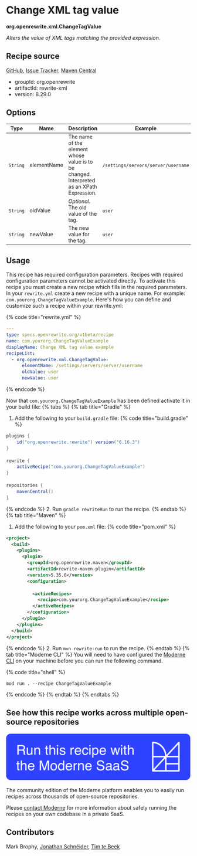 # Change XML tag value

**org.openrewrite.xml.ChangeTagValue**

_Alters the value of XML tags matching the provided expression._

## Recipe source

[GitHub](https://github.com/openrewrite/rewrite/blob/main/rewrite-xml/src/main/java/org/openrewrite/xml/ChangeTagValue.java), [Issue Tracker](https://github.com/openrewrite/rewrite/issues), [Maven Central](https://central.sonatype.com/artifact/org.openrewrite/rewrite-xml/8.29.0/jar)

* groupId: org.openrewrite
* artifactId: rewrite-xml
* version: 8.29.0

## Options

| Type | Name | Description | Example |
| -- | -- | -- | -- |
| `String` | elementName | The name of the element whose value is to be changed. Interpreted as an XPath Expression. | `/settings/servers/server/username` |
| `String` | oldValue | *Optional*. The old value of the tag. | `user` |
| `String` | newValue | The new value for the tag. | `user` |


## Usage

This recipe has required configuration parameters. Recipes with required configuration parameters cannot be activated directly. To activate this recipe you must create a new recipe which fills in the required parameters. In your `rewrite.yml` create a new recipe with a unique name. For example: `com.yourorg.ChangeTagValueExample`.
Here's how you can define and customize such a recipe within your rewrite.yml:

{% code title="rewrite.yml" %}
```yaml
---
type: specs.openrewrite.org/v1beta/recipe
name: com.yourorg.ChangeTagValueExample
displayName: Change XML tag value example
recipeList:
  - org.openrewrite.xml.ChangeTagValue:
      elementName: /settings/servers/server/username
      oldValue: user
      newValue: user
```
{% endcode %}

Now that `com.yourorg.ChangeTagValueExample` has been defined activate it in your build file:
{% tabs %}
{% tab title="Gradle" %}
1. Add the following to your `build.gradle` file:
{% code title="build.gradle" %}
```groovy
plugins {
    id("org.openrewrite.rewrite") version("6.16.3")
}

rewrite {
    activeRecipe("com.yourorg.ChangeTagValueExample")
}

repositories {
    mavenCentral()
}
```
{% endcode %}
2. Run `gradle rewriteRun` to run the recipe.
{% endtab %}
{% tab title="Maven" %}
1. Add the following to your `pom.xml` file:
{% code title="pom.xml" %}
```xml
<project>
  <build>
    <plugins>
      <plugin>
        <groupId>org.openrewrite.maven</groupId>
        <artifactId>rewrite-maven-plugin</artifactId>
        <version>5.35.0</version>
        <configuration>
          
          <activeRecipes>
            <recipe>com.yourorg.ChangeTagValueExample</recipe>
          </activeRecipes>
        </configuration>
      </plugin>
    </plugins>
  </build>
</project>
```
{% endcode %}
2. Run `mvn rewrite:run` to run the recipe.
{% endtab %}
{% tab title="Moderne CLI" %}
You will need to have configured the [Moderne CLI](https://docs.moderne.io/moderne-cli/cli-intro) on your machine before you can run the following command.

{% code title="shell" %}
```shell
mod run . --recipe ChangeTagValueExample
```
{% endcode %}
{% endtab %}
{% endtabs %}

## See how this recipe works across multiple open-source repositories

[![Moderne Link Image](/.gitbook/assets/ModerneRecipeButton.png)](https://app.moderne.io/recipes/org.openrewrite.xml.ChangeTagValue)

The community edition of the Moderne platform enables you to easily run recipes across thousands of open-source repositories.

Please [contact Moderne](https://moderne.io/product) for more information about safely running the recipes on your own codebase in a private SaaS.

## Contributors
Mark Brophy, [Jonathan Schnéider](mailto:jkschneider@gmail.com), [Tim te Beek](mailto:tim@moderne.io)
